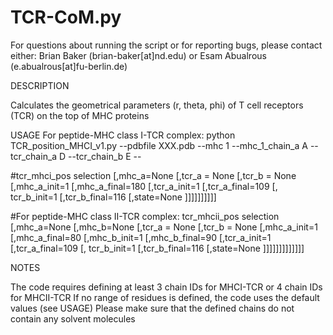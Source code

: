 # TCR-CoM.py

For questions about running the script or for reporting bugs, please contact either: Brian Baker (brian-baker[at]nd.edu) or Esam Abualrous (e.abualrous[at]fu-berlin.de)

DESCRIPTION

Calculates the geometrical parameters (r, theta, phi) of T cell receptors (TCR) on the top of MHC proteins

USAGE For peptide-MHC class I-TCR complex: 
python TCR_position_MHCI_v1.py --pdbfile XXX.pdb --mhc 1 --mhc_1_chain_a A --tcr_chain_a D --tcr_chain_b E --


#tcr_mhci_pos selection [,mhc_a=None [,tcr_a = None [,tcr_b = None [,mhc_a_init=1 [,mhc_a_final=180 [,tcr_a_init=1 [,tcr_a_final=109 [, tcr_b_init=1 [,tcr_b_final=116 [,state=None ]]]]]]]]]]

#For peptide-MHC class II-TCR complex: tcr_mhcii_pos selection [,mhc_a=None [,mhc_b=None [,tcr_a = None [,tcr_b = None [,mhc_a_init=1 [,mhc_a_final=80 [,mhc_b_init=1 [,mhc_b_final=90 [,tcr_a_init=1 [,tcr_a_final=109 [, tcr_b_init=1 [,tcr_b_final=116 [,state=None ]]]]]]]]]]]]]

NOTES

The code requires defining at least 3 chain IDs for MHCI-TCR or 4 chain IDs for MHCII-TCR
If no range of residues is defined, the code uses the default values (see USAGE)
Please make sure that the defined chains do not contain any solvent molecules
